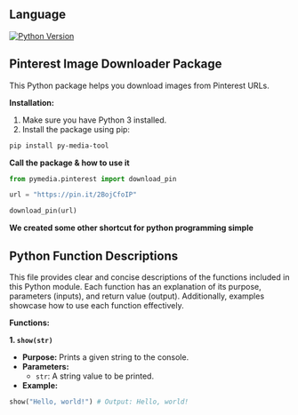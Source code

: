 ## Language

[![Python Version](https://img.shields.io/badge/Python-.10.8-blue)](https://www.python.org/)

## Pinterest Image Downloader Package

This Python package helps you download images from Pinterest URLs.

**Installation:**

1. Make sure you have Python 3 installed.
2. Install the package using pip:

```bash
pip install py-media-tool
```

**Call the package & how to use it**
``` python
from pymedia.pinterest import download_pin

url = "https://pin.it/2BojCfoIP"

download_pin(url)
```

**We created some other shortcut for python programming simple**

## Python Function Descriptions

This file provides clear and concise descriptions of the functions included in this Python module. Each function has an explanation of its purpose, parameters (inputs), and return value (output). Additionally, examples showcase how to use each function effectively.

**Functions:**

**1. `show(str)`**

* **Purpose:** Prints a given string to the console.
* **Parameters:**
    * `str`: A string value to be printed.
* **Example:**

```python
show("Hello, world!") # Output: Hello, world!

